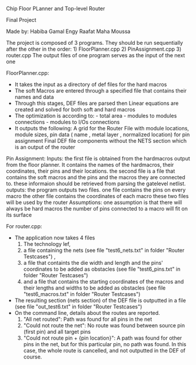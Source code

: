 Chip Floor PLanner and Top-level Router

Final Project

Made by: Habiba Gamal
Engy Raafat
Maha Moussa

The project is composed of 3 programs. They should be run sequentially after the other in the order: 
    1) FloorPlanner.cpp
    2) PinAssignment.cpp
    3) router.cpp
The output files of one program serves as the input of the next one

FloorPlanner.cpp:
-  It takes the input as a directory of def files for the hard macros
-  The soft Macros are entered through a specified file that contains their names and data
-  Through this stages, DEF files are parsed then Linear equations are created and solved for both soft and hard macros 
-  The optimization is according to:
        - total area 
        - modules to modules connections
        - modules to I/Os connections
- It outputs the following:
A grid for the Router
File with module locations, module sizes, pin data ( name , metal layer , normalized location) for pin assignment
Final DEF file components without the NETS section which is an output of the router 

Pin Assignment:
    Inputs:
        the first file is obtained from the hardmacros output from the floor planner. It contains the names of the hardmacros, their coordinates, their pins and their locations.
        the second file is a file that contains the soft macros and the pins and the macros they are connected to. these informaion should be retrieved from parsing the gatelevel netlist.
    outputs:
        the program outputs two files. one file contains the pins on every macro
        the other file contains the coordinates of each macro 
        these two files will be used by the router
    Assumptions:
        one assumption is that there will always be hard macros
        the number of pins connected to a macro will fit on its surface

For router.cpp: 
- The application now takes 4 files
    1) The technology lef, 
    2) a file containing the nets (see file "test6_nets.txt" in folder "Router Testcases") , 
    3) a file that containts the die width and length and the pins' coordinates to be added as obstacles (see file "test6_pins.txt" in folder "Router Testcases")  
    4) and a file that contains the starting coordinates of the macros and their lengths and widths to be added as obstacles (see file "test6_macros.txt" in folder "Router Testcases") 
- The resulting section (nets section) of the DEF file is outputted in a file (see file "out_test6.txt" in folder "Router Testcases") 
- On the command line, details about the routes are reported. 
    1) "All net routed": Path was found for all pins in the net
    2) "Could not route the net": No route was found between source pin (first pin) and all target pins
    3) "Could not route pin + {pin location}": A path was found for other pins in the net, but for this particular pin, no path was found. In this case, the whole route is cancelled, and not outputted in the DEF of course. 

